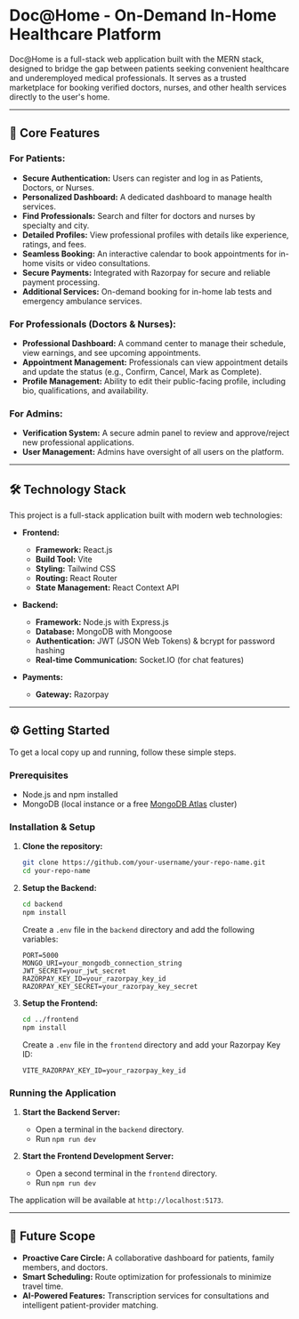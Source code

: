 # Doc@Home - On-Demand In-Home Healthcare Platform

Doc@Home is a full-stack web application built with the MERN stack, designed to bridge the gap between patients seeking convenient healthcare and underemployed medical professionals. It serves as a trusted marketplace for booking verified doctors, nurses, and other health services directly to the user's home.


 

---

## 🚀 Core Features

### For Patients:
*   **Secure Authentication:** Users can register and log in as Patients, Doctors, or Nurses.
*   **Personalized Dashboard:** A dedicated dashboard to manage health services.
*   **Find Professionals:** Search and filter for doctors and nurses by specialty and city.
*   **Detailed Profiles:** View professional profiles with details like experience, ratings, and fees.
*   **Seamless Booking:** An interactive calendar to book appointments for in-home visits or video consultations.
*   **Secure Payments:** Integrated with Razorpay for secure and reliable payment processing.
*   **Additional Services:** On-demand booking for in-home lab tests and emergency ambulance services.

### For Professionals (Doctors & Nurses):
*   **Professional Dashboard:** A command center to manage their schedule, view earnings, and see upcoming appointments.
*   **Appointment Management:** Professionals can view appointment details and update the status (e.g., Confirm, Cancel, Mark as Complete).
*   **Profile Management:** Ability to edit their public-facing profile, including bio, qualifications, and availability.

### For Admins:
*   **Verification System:** A secure admin panel to review and approve/reject new professional applications.
*   **User Management:** Admins have oversight of all users on the platform.

---

## 🛠️ Technology Stack

This project is a full-stack application built with modern web technologies:

*   **Frontend:**
    *   **Framework:** React.js
    *   **Build Tool:** Vite
    *   **Styling:** Tailwind CSS
    *   **Routing:** React Router
    *   **State Management:** React Context API

*   **Backend:**
    *   **Framework:** Node.js with Express.js
    *   **Database:** MongoDB with Mongoose
    *   **Authentication:** JWT (JSON Web Tokens) & bcrypt for password hashing
    *   **Real-time Communication:** Socket.IO (for chat features)

*   **Payments:**
    *   **Gateway:** Razorpay

---

## ⚙️ Getting Started

To get a local copy up and running, follow these simple steps.

### Prerequisites
*   Node.js and npm installed
*   MongoDB (local instance or a free [MongoDB Atlas](https://www.mongodb.com/cloud/atlas) cluster)

### Installation & Setup

1.  **Clone the repository:**
    ```sh
    git clone https://github.com/your-username/your-repo-name.git
    cd your-repo-name
    ```

2.  **Setup the Backend:**
    ```sh
    cd backend
    npm install
    ```
    Create a `.env` file in the `backend` directory and add the following variables:
    ```env
    PORT=5000
    MONGO_URI=your_mongodb_connection_string
    JWT_SECRET=your_jwt_secret
    RAZORPAY_KEY_ID=your_razorpay_key_id
    RAZORPAY_KEY_SECRET=your_razorpay_key_secret
    ```

3.  **Setup the Frontend:**
    ```sh
    cd ../frontend
    npm install
    ```
    Create a `.env` file in the `frontend` directory and add your Razorpay Key ID:
    ```env
    VITE_RAZORPAY_KEY_ID=your_razorpay_key_id
    ```

### Running the Application

1.  **Start the Backend Server:**
    *   Open a terminal in the `backend` directory.
    *   Run `npm run dev`

2.  **Start the Frontend Development Server:**
    *   Open a second terminal in the `frontend` directory.
    *   Run `npm run dev`

The application will be available at `http://localhost:5173`.

---

## 🌟 Future Scope

*   **Proactive Care Circle:** A collaborative dashboard for patients, family members, and doctors.
*   **Smart Scheduling:** Route optimization for professionals to minimize travel time.
*   **AI-Powered Features:** Transcription services for consultations and intelligent patient-provider matching.
